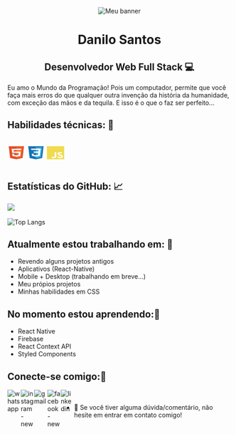 <p align="center">
  <img src="https://ibb.co/3k8z4V3" alt="Meu banner">
</p>

<h1 align="center">Danilo Santos</h1>

<h2 align="center">
Desenvolvedor Web Full Stack 💻
</h2> 

Eu amo o Mundo da Programação! Pois um computador, permite que você faça mais erros do que qualquer outra invenção da história da humanidade, com exceção das mãos e da tequila. E isso é o que o faz ser perfeito...

##  Habilidades técnicas: 💼
<div style="display: inline_block"><br>
  
  <img align="center" alt="Danilo-HTML" height="30" width="40" src="https://raw.githubusercontent.com/devicons/devicon/master/icons/html5/html5-original.svg">
  
  <img align="center" alt="Danilo-CSS" height="30" width="40" src="https://raw.githubusercontent.com/devicons/devicon/master/icons/css3/css3-original.svg">

  <img align="center" alt="Danilo-Js" height="30" width="40" src="https://raw.githubusercontent.com/devicons/devicon/master/icons/javascript/javascript-plain.svg">
</div>

</br>

##  Estatísticas do GitHub: 📈

<div>
  <picture>
  <source
  srcset="https://github-readme-stats.vercel.app/api?username=DaniloFelipSantos&show_icons=true&theme=prussian"
    media="(prefers-color-scheme: dark)"
  />
  <source
    srcset="https://github-readme-stats.vercel.app/api?username=DaniloFelipSantos&show_icons=true"
    media="(prefers-color-scheme: light), (prefers-color-scheme: no-preference)"
  />
  <img src="https://github-readme-stats.vercel.app/api?username=DaniloFelipSantos&show_icons=true" />
</picture>

![Top Langs](https://github-readme-stats.vercel.app/api/top-langs/?username=DaniloFelipSantos&layout=compact&theme=prussian)
</div>

##  Atualmente estou trabalhando em: 🔭

- Revendo alguns projetos antigos
- Aplicativos (React-Native)
- Mobile + Desktop (trabalhando em breve...)
- Meu própios projetos
- Minhas habilidades em CSS

## No momento estou aprendendo:🌱
- React Native
- Firebase
- React Context API
- Styled Components

## Conecte-se comigo:🤝

<a href="https://wa.me/5584998895666"><img align="left" width="30px" src="https://img.icons8.com/3d-fluency/94/whatsapp.png" alt="whatsapp"/></a>

<a href="https://instagram.com/daniiloosant"><img align="left" width="30px" src="https://img.icons8.com/3d-fluency/94/instagram-new.png" alt="instagram-new"/></a>

<a href="mailto:df278254@gmail.com"><img align="left" width="30px" src="https://img.icons8.com/3d-fluency/94/gmail.png" alt="gmail"/></a>

<a href="https://www.facebook.com/danilo.felipe.395454?mibextid=ZbWKwL"><img align="left" width="30px" src="https://img.icons8.com/fluency/48/facebook-new.png" alt="facebook-new"/></a>

<a href="https://www.linkedin.com/in/danilo-felipe-625167244"><img align="left" width="30px" src="https://img.icons8.com/3d-fluency/94/linkedin.png" alt="linkedin"/></a></br>

- 💬 Se você tiver alguma dúvida/comentário, não hesite em entrar em contato comigo!
